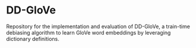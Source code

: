 # DD-GloVe
Repository for the implementation and evaluation of DD-GloVe, a train-time debiasing algorithm to learn GloVe word embeddings by leveraging dictionary definitions.
